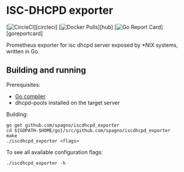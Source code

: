 # ISC-DHCPD exporter

[![CircleCI](https://circleci.com/gh/spagno/iscdhcpd_exporter/tree/master.svg?style=shield)][circleci]
[![Docker Pulls](https://img.shields.io/docker/pulls/spagno/iscdhcpd-exporter.svg?maxAge=604800)][hub]
[![Go Report Card](https://goreportcard.com/badge/github.com/spagno/iscdhcpd_exporter)][goreportcard]

Prometheus exporter for isc dhcpd server exposed by \*NIX systems, written
in Go.

## Building and running

Prerequisites:

* [Go compiler](https://golang.org/dl/)
* dhcpd-pools installed on the target server

Building:

    go get github.com/spagno/iscdhcpd_exporter
    cd ${GOPATH-$HOME/go}/src/github.com/spagno/iscdhcpd_exporter
    make
    ./iscdhcpd_exporter <flags>

To see all available configuration flags:

    ./iscdhcpd_exporter -h
